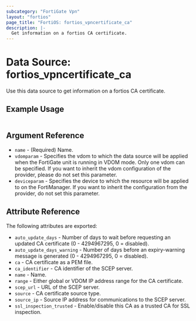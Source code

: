 ```yaml
---
subcategory: "FortiGate Vpn"
layout: "fortios"
page_title: "FortiOS: fortios_vpncertificate_ca"
description: |-
  Get information on a fortios CA certificate.
---
```


# Data Source: fortios_vpncertificate_ca
Use this data source to get information on a fortios CA certificate.


## Example Usage

```hcl

```

## Argument Reference

* `name` - (Required) Name.
* `vdomparam` - Specifies the vdom to which the data source will be applied when the FortiGate unit is running in VDOM mode. Only one vdom can be specified. If you want to inherit the vdom configuration of the provider, please do not set this parameter.
* `deviceparam` - Specifies the device to which the resource will be applied to on the FortiManager. If you want to inherit the configuration from the provider, do not set this parameter.

## Attribute Reference

The following attributes are exported:

* `auto_update_days` - Number of days to wait before requesting an updated CA certificate (0 - 4294967295, 0 = disabled).
* `auto_update_days_warning` - Number of days before an expiry-warning message is generated (0 - 4294967295, 0 = disabled).
* `ca` - CA certificate as a PEM file.
* `ca_identifier` - CA identifier of the SCEP server.
* `name` - Name.
* `range` - Either global or VDOM IP address range for the CA certificate.
* `scep_url` - URL of the SCEP server.
* `source` - CA certificate source type.
* `source_ip` - Source IP address for communications to the SCEP server.
* `ssl_inspection_trusted` - Enable/disable this CA as a trusted CA for SSL inspection.
